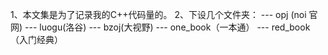 1、本文集是为了记录我的C++代码量的。
2、下设几个文件夹：
 --- opj (noi 官网)
 --- luogu(洛谷)
 --- bzoj(大视野)
 --- one_book（一本通）
 --- red_book（入门经典）
